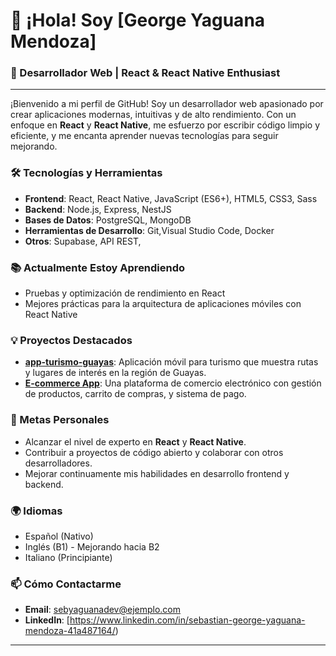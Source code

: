 # 👋 ¡Hola! Soy [George Yaguana Mendoza]

### 🚀 Desarrollador Web | React & React Native Enthusiast

---

¡Bienvenido a mi perfil de GitHub! Soy un desarrollador web apasionado por crear aplicaciones modernas, intuitivas y de alto rendimiento. Con un enfoque en **React** y **React Native**, me esfuerzo por escribir código limpio y eficiente, y me encanta aprender nuevas tecnologías para seguir mejorando.

### 🛠️ Tecnologías y Herramientas

- **Frontend**: React, React Native, JavaScript (ES6+), HTML5, CSS3, Sass
- **Backend**: Node.js, Express, NestJS
- **Bases de Datos**: PostgreSQL, MongoDB
- **Herramientas de Desarrollo**: Git,Visual Studio Code, Docker
- **Otros**: Supabase, API REST, 

### 📚 Actualmente Estoy Aprendiendo

- Pruebas y optimización de rendimiento en React
- Mejores prácticas para la arquitectura de aplicaciones móviles con React Native

### 💡 Proyectos Destacados

- **[app-turismo-guayas](https://github.com/geogeyaguana/app-turismo-guayas)**: Aplicación móvil para turismo que muestra rutas y lugares de interés en la región de Guayas.
- **[E-commerce App](https://github.com/geogeyaguana/ecommerce-app)**: Una plataforma de comercio electrónico con gestión de productos, carrito de compras, y sistema de pago.

### 🎯 Metas Personales

- Alcanzar el nivel de experto en **React** y **React Native**.
- Contribuir a proyectos de código abierto y colaborar con otros desarrolladores.
- Mejorar continuamente mis habilidades en desarrollo frontend y backend.

### 🌍 Idiomas

- Español (Nativo)
- Inglés (B1) - Mejorando hacia B2
- Italiano (Principiante)

### 📫 Cómo Contactarme

- **Email**: sebyaguanadev@ejemplo.com
- **LinkedIn**: [https://www.linkedin.com/in/sebastian-george-yaguana-mendoza-41a487164/)

---
